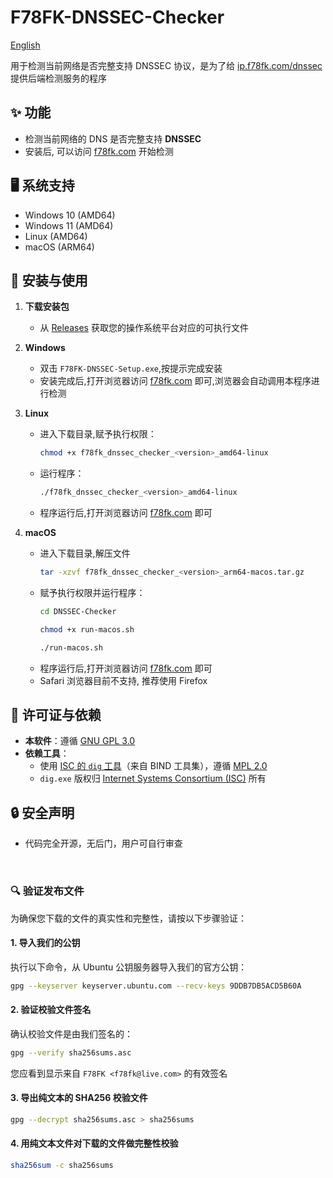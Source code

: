 # F78FK-DNSSEC-Checker

[English](./README.en.md)  <!-- 跳转到英文版 -->

用于检测当前网络是否完整支持 DNSSEC 协议，是为了给 [ip.f78fk.com/dnssec](https://ip.f78fk.com/dnssec) 提供后端检测服务的程序

## ✨ 功能
- 检测当前网络的 DNS 是否完整支持 **DNSSEC**
- 安装后, 可以访问 [f78fk.com](https://ip.f78fk.com/dnssec) 开始检测

## 🖥️ 系统支持
- Windows 10 (AMD64)
- Windows 11 (AMD64)
- Linux (AMD64)
- macOS (ARM64)

## 🚀 安装与使用

1. **下载安装包**  
   - 从 [Releases](https://github.com/liuyuf78fk/F78FK-DNSSEC-Checker/releases) 获取您的操作系统平台对应的可执行文件

2. **Windows**  
   - 双击 `F78FK-DNSSEC-Setup.exe`,按提示完成安装
   - 安装完成后,打开浏览器访问 [f78fk.com](https://ip.f78fk.com/dnssec) 即可,浏览器会自动调用本程序进行检测

3. **Linux**  
   - 进入下载目录,赋予执行权限：  
     ```bash
     chmod +x f78fk_dnssec_checker_<version>_amd64-linux
     ```  
   - 运行程序：  
     ```bash
     ./f78fk_dnssec_checker_<version>_amd64-linux
     ```  
   - 程序运行后,打开浏览器访问 [f78fk.com](https://ip.f78fk.com/dnssec) 即可

4. **macOS**  
   - 进入下载目录,解压文件
     ```bash
     tar -xzvf f78fk_dnssec_checker_<version>_arm64-macos.tar.gz
     ```
   - 赋予执行权限并运行程序：
     ```bash
     cd DNSSEC-Checker
	 ```
	 ```bash
	 chmod +x run-macos.sh
	 ```
	 ```bash
	 ./run-macos.sh
     ```
   - 程序运行后,打开浏览器访问 [f78fk.com](https://ip.f78fk.com/dnssec) 即可
   - Safari 浏览器目前不支持, 推荐使用 Firefox

## 📜 许可证与依赖
- **本软件**：遵循 [GNU GPL 3.0](./LICENSE)
- **依赖工具**：
  - 使用 [ISC 的 `dig` 工具](https://www.isc.org/downloads/)（来自 BIND 工具集），遵循 [MPL 2.0](dig/MPL-2.0.txt)
  - `dig.exe` 版权归 [Internet Systems Consortium (ISC)](https://www.isc.org/) 所有

## 🔒 安全声明
- 代码完全开源，无后门，用户可自行审查


<br>

### 🔍 验证发布文件

为确保您下载的文件的真实性和完整性，请按以下步骤验证：

#### 1. 导入我们的公钥

执行以下命令，从 Ubuntu 公钥服务器导入我们的官方公钥：

```bash
gpg --keyserver keyserver.ubuntu.com --recv-keys 9DDB7DB5ACD5B60A
```

#### 2. 验证校验文件签名

确认校验文件是由我们签名的：

```bash
gpg --verify sha256sums.asc
```

您应看到显示来自 `F78FK <f78fk@live.com>` 的有效签名

#### 3. 导出纯文本的 SHA256 校验文件

```bash
gpg --decrypt sha256sums.asc > sha256sums
```

#### 4. 用纯文本文件对下载的文件做完整性校验

```bash
sha256sum -c sha256sums
```
